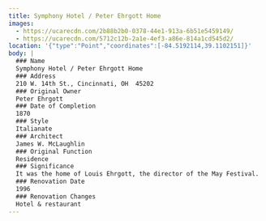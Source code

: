 ```yaml
---
title: Symphony Hotel / Peter Ehrgott Home
images:
  - https://ucarecdn.com/2b88b2b0-0378-44e1-913a-6b51e5459149/
  - https://ucarecdn.com/5712c12b-2a1e-4ef3-a86e-814a1cd545d2/
location: '{"type":"Point","coordinates":[-84.5192114,39.1102151]}'
body: |
  ### Name
  Symphony Hotel / Peter Ehrgott Home
  ### Address
  210 W. 14th St., Cincinnati, OH  45202
  ### Original Owner
  Peter Ehrgott
  ### Date of Completion
  1870
  ### Style
  Italianate
  ### Architect
  James W. McLaughlin
  ### Original Function
  Residence
  ### Significance
  It was the home of Louis Ehrgott, the director of the May Festival.
  ### Renovation Date
  1996
  ### Renovation Changes
  Hotel & restaurant
---
```

